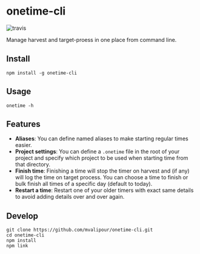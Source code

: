 # onetime-cli
![travis](https://travis-ci.org/mvalipour/onetime-cli.svg?branch=master)

Manage harvest and target-proess in one place from command line.

## Install

```
npm install -g onetime-cli
```

## Usage

```
onetime -h
```

## Features

- **Aliases**: You can define named aliases to make starting regular times easier.
- **Project settings**: You can define a `.onetime` file in the root of your project and specify which project to be used when starting time from that directory.
- **Finish time**: Finishing a time will stop the timer on harvest and (if any) will log the time on target process. You can choose a time to finish or bulk finish all times of a specific day (default to today).
- **Restart a time**: Restart one of your older timers with exact same details to avoid
adding details over and over again.

## Develop

```
git clone https://github.com/mvalipour/onetime-cli.git
cd onetime-cli
npm install
npm link
```
